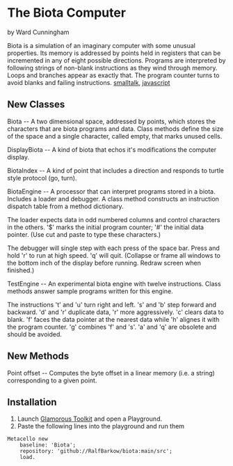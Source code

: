 
# The Biota Computer
by Ward Cunningham


Biota is a simulation of an imaginary computer with some unusual
properties.  Its memory is addressed by points held in registers
that can be incremented in any of eight possible directions. 
Programs are interpreted by following strings of non-blank instructions
as they wind through memory.  Loops and branches appear as exactly
that.  The program counter turns to avoid blanks and failing
instructions. [smalltalk](http://c2.com/~ward/biota/), [javascript](http://c2.com/Biota/JavaScript.html)

New Classes
-----------

Biota -- A two dimensional space, addressed by points, which stores
the characters that are biota programs and data.  Class methods define
the size of the space and a single character, called empty, that marks
unused cells.

DisplayBiota -- A kind of biota that echos it's modifications the 
computer display.

BiotaIndex -- A kind of point that includes a direction and responds 
to turtle style protocol (go, turn).

BiotaEngine -- A processor that can interpret programs stored in a
biota.  Includes a loader and debugger.  A class method constructs
an instruction dispatch table from a method dictionary.

The loader expects data in odd numbered columns and control characters
in the others.  '$' marks the initial program counter; '#' the initial
data pointer.  (Use cut and paste to type these characters.)

The debugger will single step with each press of the space bar.  Press
and hold 'r' to run at high speed.  'q' will quit.  (Collapse or frame
all windows to the bottom inch of the display before running.  Redraw
screen when finished.)

TestEngine -- An experimental biota engine with twelve instructions.
Class methods answer sample programs written for this engine. 

The instructions 't' and 'u' turn right and left.  's' and 'b' step
forward and backward.  'd' and 'r' duplicate data, 'r' more aggressively.
'c' clears data to blank.  'f' faces the data pointer at the nearest
data while 'h' alignes it with the program counter.  'g' combines 'f'
and 's'.  'a' and 'q' are obsolete and should be avoided.

  
New Methods
-----------

Point offset -- Computes the byte offset in a linear memory (i.e. a string)
corresponding to a given point.

## Installation

1. Launch [Glamorous Toolkit](https://gtoolkit.com/download/) and open a Playground.
2. Paste the following lines into the playground and run them
```
Metacello new
    baseline: 'Biota';
    repository: 'github://RalfBarkow/biota:main/src';
    load.
```

